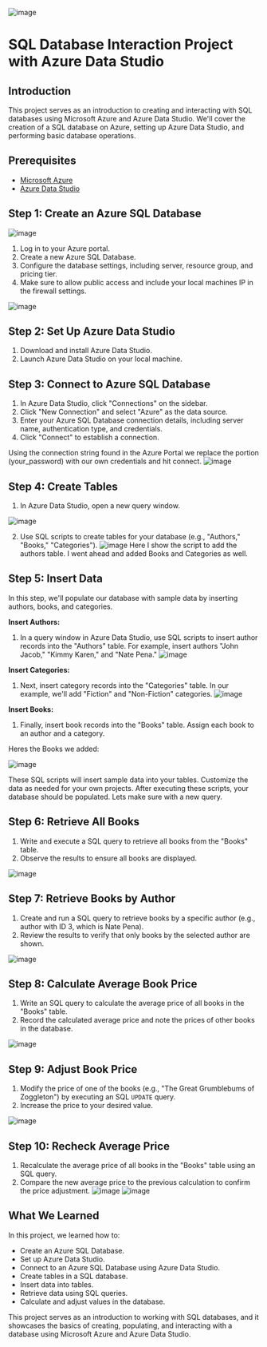 ![image](https://github.com/itnatepena/SQL-DB-Intro/assets/147539410/c3f66eb5-314a-4f9c-b3d9-c7b2a768f6a3)

# SQL Database Interaction Project with Azure Data Studio

## Introduction

This project serves as an introduction to creating and interacting with SQL databases using Microsoft Azure and Azure Data Studio. We'll cover the creation of a SQL database on Azure, setting up Azure Data Studio, and performing basic database operations.

## Prerequisites

- [Microsoft Azure](https://azure.microsoft.com/)
- [Azure Data Studio](https://docs.microsoft.com/en-us/sql/azure-data-studio/download)

## Step 1: Create an Azure SQL Database
![image](https://github.com/itnatepena/SQL-DB-Intro/assets/147539410/e2adc24d-bbfb-493b-8d11-5f8bca17e968)

1. Log in to your Azure portal.
2. Create a new Azure SQL Database.
3. Configure the database settings, including server, resource group, and pricing tier.
4. Make sure to allow public access and include your local machines IP in the firewall settings.

![image](https://github.com/itnatepena/SQL-DB-Intro/assets/147539410/010c2153-450c-43a9-a0c6-49eded1d1258)


## Step 2: Set Up Azure Data Studio

1. Download and install Azure Data Studio.
2. Launch Azure Data Studio on your local machine.

## Step 3: Connect to Azure SQL Database

1. In Azure Data Studio, click "Connections" on the sidebar.
2. Click "New Connection" and select "Azure" as the data source.
3. Enter your Azure SQL Database connection details, including server name, authentication type, and credentials.
4. Click "Connect" to establish a connection.

Using the connection string found in the Azure Portal we replace the portion (your_password) with our own credentials and hit connect.
![image](https://github.com/itnatepena/SQL-DB-Intro/assets/147539410/e430f205-37f9-45fc-a287-a29e282f8f45)

## Step 4: Create Tables

1. In Azure Data Studio, open a new query window.

![image](https://github.com/itnatepena/SQL-DB-Intro/assets/147539410/085aa592-1ee3-4253-aabd-9c2a563398bb)

2. Use SQL scripts to create tables for your database (e.g., "Authors," "Books," "Categories").
![image](https://github.com/itnatepena/SQL-DB-Intro/assets/147539410/9d1e687b-c053-49a3-b76d-59e73f2904c4)
Here I show the script to add the authors table. I went ahead and added Books and Categories as well.

## Step 5: Insert Data

In this step, we'll populate our database with sample data by inserting authors, books, and categories.

**Insert Authors:**

1. In a query window in Azure Data Studio, use SQL scripts to insert author records into the "Authors" table. For example, insert authors "John Jacob," "Kimmy Karen," and "Nate Pena."
![image](https://github.com/itnatepena/SQL-DB-Intro/assets/147539410/94548352-5e3a-467a-bab4-a81cd6377e26)

**Insert Categories:**

1. Next, insert category records into the "Categories" table. In our example, we'll add "Fiction" and "Non-Fiction" categories.
![image](https://github.com/itnatepena/SQL-DB-Intro/assets/147539410/6cb04aeb-3c82-47fd-898e-19d98d49f286)


**Insert Books:**

1. Finally, insert book records into the "Books" table. Assign each book to an author and a category.

Heres the Books we added:

![image](https://github.com/itnatepena/SQL-DB-Intro/assets/147539410/883f1942-8d5b-43b7-a138-2f017660e614)


These SQL scripts will insert sample data into your tables. Customize the data as needed for your own projects. After executing these scripts, your database should be populated. 
Lets make sure with a new query.

## Step 6: Retrieve All Books

1. Write and execute a SQL query to retrieve all books from the "Books" table.
2. Observe the results to ensure all books are displayed.

![image](https://github.com/itnatepena/SQL-DB-Intro/assets/147539410/9b2fbd3c-3c68-4d78-81a5-d8f34484532e)


## Step 7: Retrieve Books by Author

1. Create and run a SQL query to retrieve books by a specific author (e.g., author with ID 3, which is Nate Pena).
2. Review the results to verify that only books by the selected author are shown.

![image](https://github.com/itnatepena/SQL-DB-Intro/assets/147539410/4049a38b-5a0e-4c6e-adfe-ac8900899510)


## Step 8: Calculate Average Book Price

1. Write an SQL query to calculate the average price of all books in the "Books" table.
2. Record the calculated average price and note the prices of other books in the database.

![image](https://github.com/itnatepena/SQL-DB-Intro/assets/147539410/758382c6-9841-46f0-b21b-45bbf76b8c86)


## Step 9: Adjust Book Price

1. Modify the price of one of the books (e.g., "The Great Grumblebums of Zoggleton") by executing an SQL `UPDATE` query.
2. Increase the price to your desired value.

![image](https://github.com/itnatepena/SQL-DB-Intro/assets/147539410/f2de1811-d7ff-4710-9142-4299fcca19e3)


## Step 10: Recheck Average Price

1. Recalculate the average price of all books in the "Books" table using an SQL query.
2. Compare the new average price to the previous calculation to confirm the price adjustment.
![image](https://github.com/itnatepena/SQL-DB-Intro/assets/147539410/b9dbe4ba-5996-46e9-8c43-10a9f8c7eeeb)
![image](https://github.com/itnatepena/SQL-DB-Intro/assets/147539410/b8005c64-f1d7-421a-bc70-dd1741beb59c)



## What We Learned

In this project, we learned how to:

- Create an Azure SQL Database.
- Set up Azure Data Studio.
- Connect to an Azure SQL Database using Azure Data Studio.
- Create tables in a SQL database.
- Insert data into tables.
- Retrieve data using SQL queries.
- Calculate and adjust values in the database.

This project serves as an introduction to working with SQL databases, and it showcases the basics of creating, populating, and interacting with a database using Microsoft Azure and Azure Data Studio.
